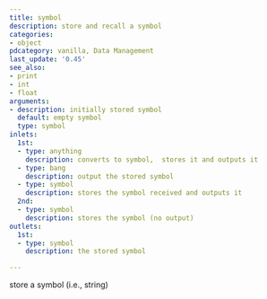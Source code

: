 ```yaml
---
title: symbol
description: store and recall a symbol
categories:
- object
pdcategory: vanilla, Data Management
last_update: '0.45'
see_also:
- print
- int
- float
arguments:
- description: initially stored symbol 
  default: empty symbol
  type: symbol
inlets:
  1st:
  - type: anything
    description: converts to symbol,  stores it and outputs it
  - type: bang
    description: output the stored symbol
  - type: symbol
    description: stores the symbol received and outputs it
  2nd:
  - type: symbol
    description: stores the symbol (no output)
outlets:
  1st:
  - type: symbol
    description: the stored symbol

---
```


store a symbol (i.e., string)

